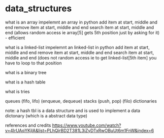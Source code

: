 # data_structures

what is an array
impelemnt an array in python
add item at start, middle and end
remove item at start, middle and end
search item at start, middle and end (allows random access ie array[5] gets 5th position just by asking for it) - efficient


what is a linked-list
impelemnt an linked-list in python
add item at start, middle and end
remove item at start, middle and end
search item at start, middle and end (does not random access ie to get linked-list[5th item] you have to loop to that position

what is a binary tree

what is a hash table

what is tries

queues (fifo, lifo) (enqueue, dequeue)
stacks (push, pop) (filo)
dictionaries



note: a hash tbl is a data structure and is used to implement a data dictonary (which is a abstract data type)


references and credits
https://www.youtube.com/watch?v=4IrUAqYKjIA&list=PLhQjrBD2T381L3iZyDTxRwOBuUt6m1FnW&index=6

